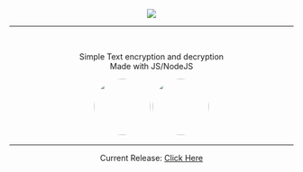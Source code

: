 <p align="center"><img src="https://opengraph.githubassets.com/69cb9b97e416d393c7ea7b5500e46b08cd70cc15b1a240d9f952ea51e4b4fa9b/cat-loaf/cipher-ende?width=440&height=220"></p>
<hr/>
<br/>

<p align="center">Simple Text encryption and decryption<br>
Made with JS/NodeJS</p>



<p align="center"><img src="https://images.g2crowd.com/uploads/product/image/large_detail/large_detail_f0b606abb6d19089febc9faeeba5bc05/nodejs-development-services.png" style="width:100px; display:inline-block; border-radius:50px;"> <img src="https://www.computerhope.com/jargon/j/javascript.png" style="width:100px; display:inline-block; border-radius:50px;"></p>
<hr />


<p align="center">Current Release: <a href="https://github.com/cat-loaf/cipher-ende/releases/tag/Console">Click Here</a></p>
